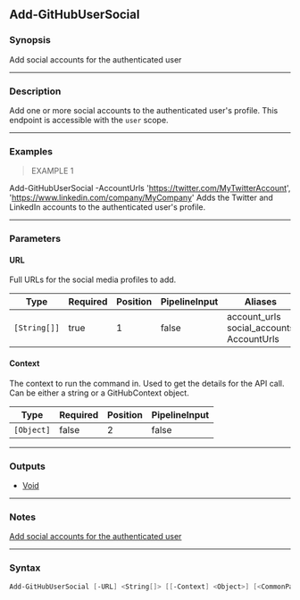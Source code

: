 Add-GitHubUserSocial
--------------------

### Synopsis
Add social accounts for the authenticated user

---

### Description

Add one or more social accounts to the authenticated user's profile. This endpoint is accessible with the `user` scope.

---

### Examples
> EXAMPLE 1

Add-GitHubUserSocial -AccountUrls 'https://twitter.com/MyTwitterAccount', 'https://www.linkedin.com/company/MyCompany'
Adds the Twitter and LinkedIn accounts to the authenticated user's profile.

---

### Parameters
#### **URL**
Full URLs for the social media profiles to add.

|Type        |Required|Position|PipelineInput|Aliases                                         |
|------------|--------|--------|-------------|------------------------------------------------|
|`[String[]]`|true    |1       |false        |account_urls<br/>social_accounts<br/>AccountUrls|

#### **Context**
The context to run the command in. Used to get the details for the API call.
Can be either a string or a GitHubContext object.

|Type      |Required|Position|PipelineInput|
|----------|--------|--------|-------------|
|`[Object]`|false   |2       |false        |

---

### Outputs
* [Void](https://learn.microsoft.com/en-us/dotnet/api/System.Void)

---

### Notes
[Add social accounts for the authenticated user](https://docs.github.com/rest/users/social-accounts#add-social-accounts-for-the-authenticated-user)

---

### Syntax
```PowerShell
Add-GitHubUserSocial [-URL] <String[]> [[-Context] <Object>] [<CommonParameters>]
```
